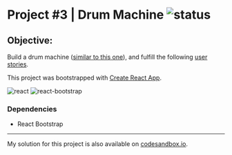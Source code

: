 # Project #3 | Drum Machine  ![status](https://img.shields.io/badge/status-working-green.svg)
## Objective:
Build a drum machine ([similar to this one](https://codepen.io/freeCodeCamp/full/MJyNMd)), and fulfill the following [user stories](https://learn.freecodecamp.org/front-end-libraries/front-end-libraries-projects/build-a-drum-machine).

This project was bootstrapped with [Create React App](https://github.com/facebookincubator/create-react-app).

![react](https://img.shields.io/badge/react-16.4.1-blue.svg)
![react-bootstrap](https://img.shields.io/badge/react--bootstrap-0.32.1-blue.svg)


### Dependencies
- React Bootstrap

-----

My solution for this project is also available on [codesandbox.io](https://pkzp59vkr7.codesandbox.io/).